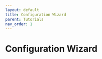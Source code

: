 ```yaml
---
layout: default
title: Configuration Wizard
parent: Tutorials
nav_order: 1
---
```


# Configuration Wizard